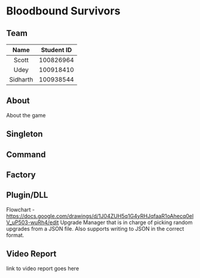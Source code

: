 # Bloodbound Survivors

## Team

| Name | Student ID |
| :-: | :-: |
| Scott | 100826964 |
| Udey | 100918410 |
| Sidharth | 100938544 |

## About

About the game

## Singleton

## Command

## Factory

## Plugin/DLL

Flowchart - https://docs.google.com/drawings/d/1J04ZUH5q1G4yRHJqfaaR1oAhecq0elV_uP503-wuRh4/edit
Upgrade Manager that is in charge of picking random upgrades from a JSON file. 
Also supports writing to JSON in the correct format.

## Video Report

link to video report goes here
